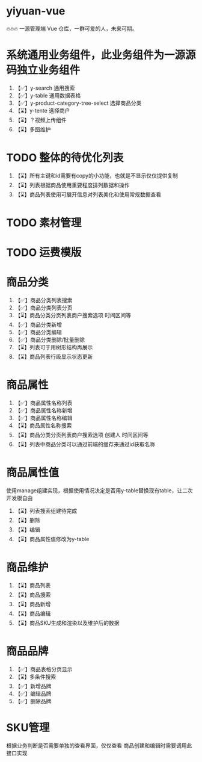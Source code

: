 # yiyuan-vue

🔥🔥🔥 一源管理端 Vue 仓库，一群可爱的人，未来可期。

# 系统通用业务组件，此业务组件为一源源码独立业务组件
1. 【✅】y-search 通用搜索
2. 【✅】y-table 通用数据表格
3. 【✅】y-product-category-tree-select 选择商品分类
4. 【⌛️】y-tente 选择商户
5. 【⌛️】？视频上传组件
6. 【⌛️】多图维护



# TODO 整体的待优化列表
1. 【⌛️】所有主键和id需要有copy的小功能，也就是不显示仅仅提供复制
2. 【⌛️】列表根据商品使用重要程度排列数据和操作
3. 【⌛️】商品列表使用可展开信息对列表美化和使用常规数据查看


# TODO 素材管理

# TODO 运费模版

# 商品分类
1. 【✅】商品分类列表搜索
2. 【✅】商品分类列表分页
3. 【⌛️】商品分类分页列表商户搜索选项 时间区间等
3. 【✅】商品分类新增
4. 【✅】商品分类编辑
5. 【✅】商品分类删除/批量删除
6. 【⌛️】列表可于用树形结构再展示
7. 【⌛️】商品列表行级显示状态更新



# 商品属性
1. 【✅】商品属性名称列表
2. 【✅】商品属性名称新增
3. 【✅】商品属性名称编辑
4. 【⌛️】商品属性名称搜索
5. 【⌛️】商品分类分页列表商户搜索选项 创建人 时间区间等
5. 【⌛️】列表中商品分类可以通过前端的缓存来通过id获取名称

# 商品属性值
使用manage组建实现，根据使用情况决定是否用y-table替换现有table，让二次开发根自由
1. 【⌛️】列表搜索组建待完成
2. 【⌛️】删除
3. 【⌛️】编辑
4. 【⌛️】商品属性值修改为y-table


# 商品维护
1. 【⌛️】商品列表
2. 【⌛️】商品搜索
2. 【⌛️】商品新增
3. 【⌛️】商品编辑
4. 【⌛️】商品SKU生成和渲染以及维护后的数据

# 商品品牌
1. 【✅】商品表格分页显示
2. 【⌛️】多条件搜索
3. 【✅】新增品牌
4. 【✅】编辑品牌
5. 【✅】删除品牌


# SKU管理 
根据业务判断是否需要单独的查看界面，仅仅查看
商品创建和编辑时需要调用此接口实现